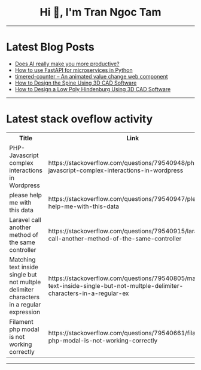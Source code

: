 <h1 align="center">Hi 👋, I'm Tran Ngoc Tam</h1>

---

# Latest Blog Posts 
<!-- BLOG-POST-LIST:START -->
- [Does AI really make you more productive?](https://dev.to/whitep4nth3r/does-ai-really-make-you-more-productive-pn1)
- [How to use FastAPI for microservices in Python](https://dev.to/lukzmu/how-to-use-fastapi-for-microservices-in-python-20bp)
- [timered-counter – An animated value change web component](https://dev.to/siaikin/timered-counter-an-animated-value-change-web-component-34lj)
- [How to Design the Spine Using 3D CAD Software](https://dev.to/julia970/how-to-design-the-spine-using-3d-cad-software-2gm5)
- [How to Design a Low Poly Hindenburg Using 3D CAD Software](https://dev.to/julia970/how-to-design-a-low-poly-hindenburg-using-3d-cad-software-528m)
<!-- BLOG-POST-LIST:END -->

---

# Latest stack oveflow activity
<table>
  <tr><th>Title</th><th>Link</th></tr>
  <!-- STACKOVERFLOW:START --><tr><td>PHP-Javascript complex interactions in Wordpress</td><td>https://stackoverflow.com/questions/79540948/php-javascript-complex-interactions-in-wordpress</td></tr><tr><td>please help me with this data</td><td>https://stackoverflow.com/questions/79540947/please-help-me-with-this-data</td></tr><tr><td>Laravel call another method of the same controller</td><td>https://stackoverflow.com/questions/79540915/laravel-call-another-method-of-the-same-controller</td></tr><tr><td>Matching text inside single but not multple delimiter characters in a regular expression</td><td>https://stackoverflow.com/questions/79540805/matching-text-inside-single-but-not-multple-delimiter-characters-in-a-regular-ex</td></tr><tr><td>Filament php modal is not working correctly</td><td>https://stackoverflow.com/questions/79540661/filament-php-modal-is-not-working-correctly</td></tr><!-- STACKOVERFLOW:END -->
</table>

---


